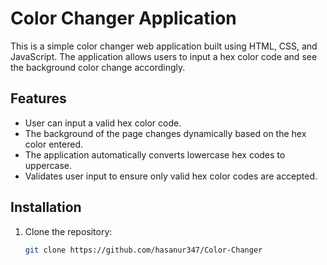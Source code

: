 # Color Changer Application

This is a simple color changer web application built using HTML, CSS, and JavaScript. The application allows users to input a hex color code and see the background color change accordingly.

## Features

- User can input a valid hex color code.
- The background of the page changes dynamically based on the hex color entered.
- The application automatically converts lowercase hex codes to uppercase.
- Validates user input to ensure only valid hex color codes are accepted.


## Installation

1. Clone the repository:

   ```bash
   git clone https://github.com/hasanur347/Color-Changer
